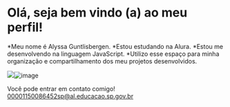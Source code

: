 # Olá, seja bem vindo (a) ao meu perfil!
*Meu nome é Alyssa Guntlisbergen.
*Estou estudando na Alura.
*Estou me desenvolvendo na linguagem JavaScript.
*Utilizo esse espaço para minha organização e compartilhamento dos meu projetos desenvolvidos.

![](link)![image](https://github.com/user-attachments/assets/42d379ee-48d6-4190-9853-25074d016549)

Você pode entrar em contato comigo!
00001150086452sp@al.educacao.sp.gov.br
